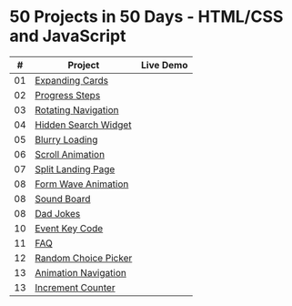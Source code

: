 # 50 Projects in 50 Days - HTML/CSS and JavaScript

|  #  | Project                                                                                                           | Live Demo |
| :-: | ----------------------------------------------------------------------------------------------------------------- | --------- |
| 01  | [Expanding Cards](https://github.com/abhikhatri67/50-Projects-in-50-Days/tree/main/Expanding%20Cards)             |
| 02  | [Progress Steps](https://github.com/abhikhatri67/50-Projects-in-50-Days/tree/main/Progress%20Steps)               |
| 03  | [Rotating Navigation](https://github.com/abhikhatri67/50-Projects-in-50-Days/tree/main/Rotating%20Navigation)     |
| 04  | [Hidden Search Widget](https://github.com/abhikhatri67/50-Projects-in-50-Days/tree/main/Hidden%20Search%20Widget) |
| 05  | [Blurry Loading](https://github.com/abhikhatri67/50-Projects-in-50-Days/tree/main/Blurry%20Loading)               |
| 06  | [Scroll Animation](https://github.com/abhikhatri67/50-Projects-in-50-Days/tree/main/Scroll%20Animation)           |
| 07  | [Split Landing Page](https://github.com/abhikhatri67/50-Projects-in-50-Days/tree/main/Split%20Landing%20Page)     |
| 08  | [Form Wave Animation](https://github.com/abhikhatri67/50-Projects-in-50-Days/tree/main/Form%20Wave%20Animation)   |
| 08  | [Sound Board](https://github.com/abhikhatri67/50-Projects-in-50-Days/tree/main/Sound%20Board)                     |
| 08  | [Dad Jokes](https://github.com/abhikhatri67/50-Projects-in-50-Days/tree/main/Dad%20Jokes)                         |
| 10  | [Event Key Code](https://github.com/abhikhatri67/50-Projects-in-50-Days/tree/main/Event%20Key%20Code)             |
| 11  | [FAQ](https://github.com/abhikhatri67/50-Projects-in-50-Days/tree/main/FAQ)                                       |
| 12  | [Random Choice Picker](https://github.com/abhikhatri67/50-Projects-in-50-Days/tree/main/Random%20Choice%20Picker) |
| 13  | [Animation Navigation](https://github.com/abhikhatri67/50-Projects-in-50-Days/tree/main/Animation%20Navigation)   |
| 13  | [Increment Counter](https://github.com/abhikhatri67/50-Projects-in-50-Days/tree/main/Increment%20Counter)         |
